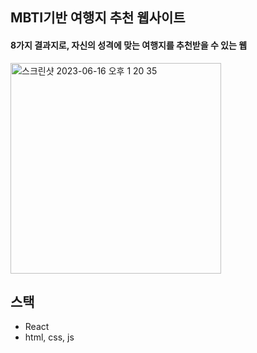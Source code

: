 ## MBTI기반 여행지 추천 웹사이트


#### 8가지 결과지로, 자신의 성격에 맞는 여행지를 추천받을 수 있는 웹
<img width="337" alt="스크린샷 2023-06-16 오후 1 20 35" src="https://github.com/da-hye0/trav_summer/assets/60743139/b1a7133c-16bd-4978-bc8b-ff796ac6a3f8">

## 스택
- React
- html, css, js

